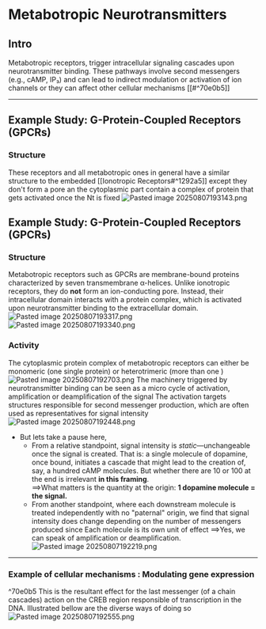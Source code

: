 # Metabotropic Neurotransmitters
## Intro 
Metabotropic receptors, trigger intracellular signaling cascades upon neurotransmitter binding. These pathways involve second messengers (e.g., cAMP, IP₃) and can lead to indirect modulation or activation of ion channels or they can affect other cellular mechanisms  [[#^70e0b5]]


***
## Example Study: G-Protein-Coupled Receptors (GPCRs)
### Structure 
These receptors and all metabotropic ones in general have a similar structure to the embedded [[Ionotropic Receptors#^1292a5]] except they don't form a pore an the cytoplasmic part contain a complex of protein that gets activated once the Nt is fixed 
![Pasted image 20250807193143.png](Pasted%20image%2020250807193143.png)

## Example Study: G-Protein-Coupled Receptors (GPCRs)

### Structure

Metabotropic receptors such as GPCRs are membrane-bound proteins characterized by seven transmembrane α-helices. Unlike ionotropic receptors, they do **not** form an ion-conducting pore. Instead, their intracellular domain interacts with a protein complex, which is activated upon neurotransmitter binding to the extracellular domain.
![Pasted image 20250807193317.png](Pasted%20image%2020250807193317.png)
![Pasted image 20250807193340.png](Pasted%20image%2020250807193340.png)
### Activity 
The cytoplasmic protein complex of metabotropic receptors can either be monomeric (one single protein) or heterotrimeric (more than one )
![Pasted image 20250807192703.png](Pasted%20image%2020250807192703.png)
The machinery triggered by neurotransmitter binding can be seen as a micro cycle of activation, amplification or deamplification of the signal
	The activation targets structures responsible for second messenger production, which are often used as representatives for signal intensity
		![Pasted image 20250807192448.png](Pasted%20image%2020250807192448.png)
* But lets take a pause here, 
	* From a relative standpoint, signal intensity is _static_—unchangeable once the signal is created. That is: a single molecule of dopamine, once bound, initiates a cascade that might lead to the creation of, say, a hundred cAMP molecules. But whether there are 10 or 100 at the end is irrelevant **in this framing**.  
		==>What matters is the quantity at the origin: **1 dopamine molecule = the signal.**
	* From another standpoint, where each downstream molecule is treated independently with no "paternal" origin, we find that signal intensity does change depending on the number of messengers produced since Each molecule is its own unit of effect
		==>Yes, we can speak of amplification or deamplification.   
			![Pasted image 20250807192219.png](Pasted%20image%2020250807192219.png)
***
### Example of cellular mechanisms : Modulating gene expression
^70e0b5
This is the resultant effect for the last messenger (of a chain cascades) action on the CREB region responsible of transcription in the DNA. Illustrated bellow are the diverse ways of doing so 
![Pasted image 20250807192555.png](Pasted%20image%2020250807192555.png)